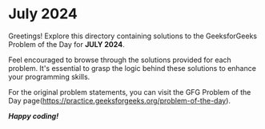 
# July 2024

Greetings! Explore this directory containing solutions to the GeeksforGeeks Problem of the Day for **JULY 2024**.

Feel encouraged to browse through the solutions provided for each problem. It's essential to grasp the logic behind these solutions to enhance your programming skills.

For the original problem statements, you can visit the GFG Problem of the Day page(https://practice.geeksforgeeks.org/problem-of-the-day).

***Happy coding!***
